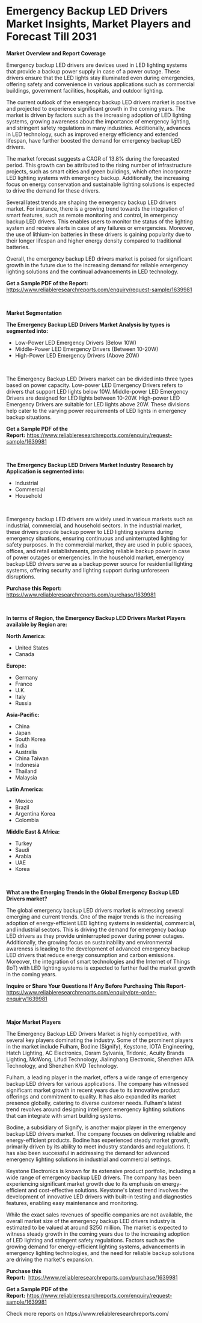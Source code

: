 <p><h1>Emergency Backup LED Drivers Market Insights, Market Players and Forecast Till 2031</h1></p><p><strong>Market Overview and Report Coverage</strong></p>
<p><p>Emergency backup LED drivers are devices used in LED lighting systems that provide a backup power supply in case of a power outage. These drivers ensure that the LED lights stay illuminated even during emergencies, offering safety and convenience in various applications such as commercial buildings, government facilities, hospitals, and outdoor lighting.</p><p>The current outlook of the emergency backup LED drivers market is positive and projected to experience significant growth in the coming years. The market is driven by factors such as the increasing adoption of LED lighting systems, growing awareness about the importance of emergency lighting, and stringent safety regulations in many industries. Additionally, advances in LED technology, such as improved energy efficiency and extended lifespan, have further boosted the demand for emergency backup LED drivers.</p><p>The market forecast suggests a CAGR of 13.8% during the forecasted period. This growth can be attributed to the rising number of infrastructure projects, such as smart cities and green buildings, which often incorporate LED lighting systems with emergency backup. Additionally, the increasing focus on energy conservation and sustainable lighting solutions is expected to drive the demand for these drivers.</p><p>Several latest trends are shaping the emergency backup LED drivers market. For instance, there is a growing trend towards the integration of smart features, such as remote monitoring and control, in emergency backup LED drivers. This enables users to monitor the status of the lighting system and receive alerts in case of any failures or emergencies. Moreover, the use of lithium-ion batteries in these drivers is gaining popularity due to their longer lifespan and higher energy density compared to traditional batteries.</p><p>Overall, the emergency backup LED drivers market is poised for significant growth in the future due to the increasing demand for reliable emergency lighting solutions and the continual advancements in LED technology.</p></p>
<p><strong>Get a Sample PDF of the Report:</strong> <a href="https://www.reliableresearchreports.com/enquiry/request-sample/1639981">https://www.reliableresearchreports.com/enquiry/request-sample/1639981</a></p>
<p>&nbsp;</p>
<p><strong>Market Segmentation</strong></p>
<p><strong>The Emergency Backup LED Drivers Market Analysis by types is segmented into:</strong></p>
<p><ul><li>Low-Power LED Emergency Drivers (Below 10W)</li><li>Middle-Power LED Emergency Drivers (Between 10-20W)</li><li>High-Power LED Emergency Drivers (Above 20W)</li></ul></p>
<p>&nbsp;</p>
<p><p>The Emergency Backup LED Drivers market can be divided into three types based on power capacity. Low-power LED Emergency Drivers refers to drivers that support LED lights below 10W. Middle-power LED Emergency Drivers are designed for LED lights between 10-20W. High-power LED Emergency Drivers are suitable for LED lights above 20W. These divisions help cater to the varying power requirements of LED lights in emergency backup situations.</p></p>
<p><strong>Get a Sample PDF of the Report:</strong>&nbsp;<a href="https://www.reliableresearchreports.com/enquiry/request-sample/1639981">https://www.reliableresearchreports.com/enquiry/request-sample/1639981</a></p>
<p>&nbsp;</p>
<p><strong>The Emergency Backup LED Drivers Market Industry Research by Application is segmented into:</strong></p>
<p><ul><li>Industrial</li><li>Commercial</li><li>Household</li></ul></p>
<p>&nbsp;</p>
<p><p>Emergency backup LED drivers are widely used in various markets such as industrial, commercial, and household sectors. In the industrial market, these drivers provide backup power to LED lighting systems during emergency situations, ensuring continuous and uninterrupted lighting for safety purposes. In the commercial market, they are used in public spaces, offices, and retail establishments, providing reliable backup power in case of power outages or emergencies. In the household market, emergency backup LED drivers serve as a backup power source for residential lighting systems, offering security and lighting support during unforeseen disruptions.</p></p>
<p><strong>Purchase this Report:</strong>&nbsp; <a href="https://www.reliableresearchreports.com/purchase/1639981">https://www.reliableresearchreports.com/purchase/1639981</a></p>
<p>&nbsp;</p>
<p><strong>In terms of Region, the Emergency Backup LED Drivers Market Players available by Region are:</strong></p>
<p>
    <p> <strong> North America: </strong>
        <ul>
            <li>United States</li>
            <li>Canada</li>
        </ul>
        </p> 
    <p> <strong> Europe: </strong>
        <ul>
            <li>Germany</li>
            <li>France</li>
            <li>U.K.</li>
            <li>Italy</li>
            <li>Russia</li>
        </ul>
        </p> 
    <p> <strong> Asia-Pacific: </strong>
        <ul>
            <li>China</li>
            <li>Japan</li>
            <li>South Korea</li>
            <li>India</li>
            <li>Australia</li>
            <li>China Taiwan</li>
            <li>Indonesia</li>
            <li>Thailand</li>
            <li>Malaysia</li>
        </ul>
        </p> 
    <p> <strong> Latin America: </strong>
        <ul>
            <li>Mexico</li>
            <li>Brazil</li>
            <li>Argentina Korea</li>
            <li>Colombia</li>
        </ul>
        </p> 
    <p> <strong> Middle East & Africa: </strong>
        <ul>
            <li>Turkey</li>
            <li>Saudi</li>
            <li>Arabia</li>
            <li>UAE</li>
            <li>Korea</li>
        </ul>
    </p>
    </p>
<p>&nbsp;</p>
<p><strong>What are the Emerging Trends in the Global Emergency Backup LED Drivers market?</strong></p>
<p><p>The global emergency backup LED drivers market is witnessing several emerging and current trends. One of the major trends is the increasing adoption of energy-efficient LED lighting systems in residential, commercial, and industrial sectors. This is driving the demand for emergency backup LED drivers as they provide uninterrupted power during power outages. Additionally, the growing focus on sustainability and environmental awareness is leading to the development of advanced emergency backup LED drivers that reduce energy consumption and carbon emissions. Moreover, the integration of smart technologies and the Internet of Things (IoT) with LED lighting systems is expected to further fuel the market growth in the coming years.</p></p>
<p><strong>Inquire or Share Your Questions If Any Before Purchasing This Report</strong>- <a href="https://www.reliableresearchreports.com/enquiry/pre-order-enquiry/1639981">https://www.reliableresearchreports.com/enquiry/pre-order-enquiry/1639981</a></p>
<p>&nbsp;</p>
<p><strong>Major Market Players</strong></p>
<p><p>The Emergency Backup LED Drivers Market is highly competitive, with several key players dominating the industry. Some of the prominent players in the market include Fulham, Bodine (Signify), Keystone, IOTA Engineering, Hatch Lighting, AC Electronics, Osram Sylvania, Tridonic, Acuity Brands Lighting, McWong, Lifud Technology, Jialinghang Electronic, Shenzhen ATA Technology, and Shenzhen KVD Technology.</p><p>Fulham, a leading player in the market, offers a wide range of emergency backup LED drivers for various applications. The company has witnessed significant market growth in recent years due to its innovative product offerings and commitment to quality. It has also expanded its market presence globally, catering to diverse customer needs. Fulham's latest trend revolves around designing intelligent emergency lighting solutions that can integrate with smart building systems.</p><p>Bodine, a subsidiary of Signify, is another major player in the emergency backup LED drivers market. The company focuses on delivering reliable and energy-efficient products. Bodine has experienced steady market growth, primarily driven by its ability to meet industry standards and regulations. It has also been successful in addressing the demand for advanced emergency lighting solutions in industrial and commercial settings.</p><p>Keystone Electronics is known for its extensive product portfolio, including a wide range of emergency backup LED drivers. The company has been experiencing significant market growth due to its emphasis on energy-efficient and cost-effective solutions. Keystone's latest trend involves the development of innovative LED drivers with built-in testing and diagnostics features, enabling easy maintenance and monitoring.</p><p>While the exact sales revenues of specific companies are not available, the overall market size of the emergency backup LED drivers industry is estimated to be valued at around $250 million. The market is expected to witness steady growth in the coming years due to the increasing adoption of LED lighting and stringent safety regulations. Factors such as the growing demand for energy-efficient lighting systems, advancements in emergency lighting technologies, and the need for reliable backup solutions are driving the market's expansion.</p></p>
<p><strong>Purchase this Report:</strong>&nbsp;&nbsp;<a href="https://www.reliableresearchreports.com/purchase/1639981">https://www.reliableresearchreports.com/purchase/1639981</a></p>
<p></p>
<p><strong>Get a Sample PDF of the Report:</strong>&nbsp;<a href="https://www.reliableresearchreports.com/enquiry/request-sample/1639981">https://www.reliableresearchreports.com/enquiry/request-sample/1639981</a></p>
<p>Check more reports on https://www.reliableresearchreports.com/</p>